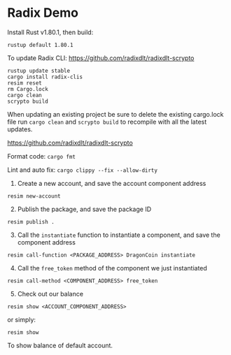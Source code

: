 # Radix Demo

Install Rust v1.80.1, then build:

```
rustup default 1.80.1
```

To update Radix CLI:
https://github.com/radixdlt/radixdlt-scrypto

```
rustup update stable
cargo install radix-clis
resim reset
rm Cargo.lock
cargo clean
scrypto build
```

When updating an existing project be sure to delete the existing cargo.lock file run `cargo clean` and `scrypto build` to recompile with all the latest updates.

https://github.com/radixdlt/radixdlt-scrypto

Format code: `cargo fmt`

Lint and auto fix: `cargo clippy --fix --allow-dirty`

1. Create a new account, and save the account component address

```
resim new-account
```

2. Publish the package, and save the package ID

```
resim publish .
```

3. Call the `instantiate` function to instantiate a component, and save the component address

```
resim call-function <PACKAGE_ADDRESS> DragonCoin instantiate
```

4. Call the `free_token` method of the component we just instantiated

```
resim call-method <COMPONENT_ADDRESS> free_token
```

5. Check out our balance

```
resim show <ACCOUNT_COMPONENT_ADDRESS>
```

or simply:

```
resim show
```

To show balance of default account.
